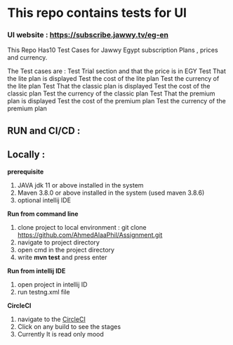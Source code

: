 
# **This repo contains tests for UI**
### UI website :  https://subscribe.jawwy.tv/eg-en

This Repo Has10 Test Cases for Jawwy Egypt  subscription Plans , prices and currency.

The Test cases are : 
Test Trial section and that the price is in EGY
Test That the lite plan is displayed 
Test the cost of the lite plan 
Test the currency of the lite plan
Test That the classic plan is displayed 
Test the cost of the classic plan 
Test the currency of the classic plan
Test That the premium plan is displayed 
Test the cost of the premium plan 
Test the currency of the premium plan
## **RUN and CI/CD** :
 
## **Locally :**
 
**prerequisite**
1. JAVA jdk 11 or above installed in the system
2. Maven 3.8.0 or above installed in the system (used maven 3.8.6)
3. optional intellij IDE
 
**Run from command line**
1. clone project to local environment : git clone https://github.com/AhmedAlaaPhil/Assignment.git
2. navigate to project directory
3. open cmd in the project directory
4. write **mvn test** and press enter
 
**Run from intellij IDE**
1. open project in intellij ID
2. run testng.xml file


**CircleCI**
1. navigate to the  [CircleCI](https://app.circleci.com/pipelines/github/AhmedAlaaPhil/JawwyTestLinnk)
2. Click on any build to see the stages
3. Currently It is read only mood
 




